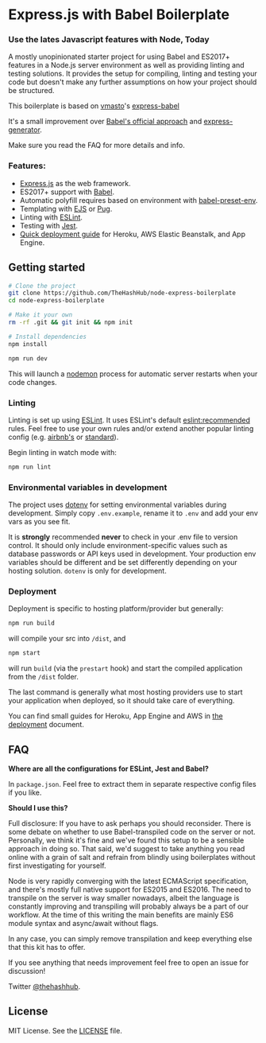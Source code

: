 # Express.js with Babel Boilerplate
### Use the lates Javascript features with Node, Today

A mostly unopinionated starter project for using Babel and ES2017+ features in a Node.js server environment as well as providing linting and testing solutions. It provides the setup for compiling, linting and testing your code but doesn't make any further assumptions on how your project should be structured.

This boilerplate is based on [vmasto](https://github.com/vmasto)'s [express-babel](https://github.com/vmasto/express-babel)

It's a small improvement over [Babel's official approach](https://github.com/babel/example-node-server) and [express-generator](https://expressjs.com/en/starter/generator.html).

Make sure you read the FAQ for more details and info.

### Features:
- [Express.js](https://expressjs.com/) as the web framework.
- ES2017+ support with [Babel](https://babeljs.io/).
- Automatic polyfill requires based on environment with [babel-preset-env](https://github.com/babel/babel-preset-env).
- Templating with [EJS](http://ejs.co/) or [Pug](https://pugjs.org).
- Linting with [ESLint](http://eslint.org/).
- Testing with [Jest](https://facebook.github.io/jest/).
- [Quick deployment guide](DEPLOYMENT.md) for Heroku, AWS Elastic Beanstalk, and App Engine.

## Getting started

```sh
# Clone the project
git clone https://github.com/TheHashHub/node-express-boilerplate
cd node-express-boilerplate

# Make it your own
rm -rf .git && git init && npm init

# Install dependencies
npm install

```


```sh
npm run dev
```

This will launch a [nodemon](https://nodemon.io/) process for automatic server restarts when your code changes.

### Linting

Linting is set up using [ESLint](http://eslint.org/). It uses ESLint's default [eslint:recommended](https://github.com/eslint/eslint/blob/master/conf/eslint.json) rules. Feel free to use your own rules and/or extend another popular linting config (e.g. [airbnb's](https://www.npmjs.com/package/eslint-config-airbnb) or [standard](https://github.com/feross/eslint-config-standard)).

Begin linting in watch mode with:

```sh
npm run lint
```

### Environmental variables in development

The project uses [dotenv](https://www.npmjs.com/package/dotenv) for setting environmental variables during development. Simply copy `.env.example`, rename it to `.env` and add your env vars as you see fit. 

It is **strongly** recommended **never** to check in your .env file to version control. It should only include environment-specific values such as database passwords or API keys used in development. Your production env variables should be different and be set differently depending on your hosting solution. `dotenv` is only for development.

### Deployment

Deployment is specific to hosting platform/provider but generally:

```sh
npm run build
```

will compile your src into `/dist`, and 

```sh
npm start
```

will run `build` (via the `prestart` hook) and start the compiled application from the `/dist` folder.

The last command is generally what most hosting providers use to start your application when deployed, so it should take care of everything.

You can find small guides for Heroku, App Engine and AWS in [the deployment](DEPLOYMENT.md) document.

## FAQ

**Where are all the configurations for ESLint, Jest and Babel?**

In `package.json`. Feel free to extract them in separate respective config files if you like.

**Should I use this?**

Full disclosure: If you have to ask perhaps you should reconsider. There is some debate on whether to use Babel-transpiled code on the server or not. Personally, we think it's fine and we've found this setup to be a sensible approach in doing so. That said, we'd suggest to take anything you read online with a grain of salt and refrain from blindly using boilerplates without first investigating for yourself.

Node is very rapidly converging with the latest ECMAScript specification, and there's mostly full native support for ES2015 and ES2016. The need to transpile on the server is way smaller nowadays, albeit the language is constantly improving and transpiling will probably always be a part of our workflow. At the time of this writing the main benefits are mainly ES6 module syntax and async/await without flags.

In any case, you can simply remove transpilation and keep everything else that this kit has to offer.

If you see anything that needs improvement feel free to open an issue for discussion!

Twitter [@thehashhub](https://twitter.com/thehashhub).

## License
MIT License. See the [LICENSE](LICENSE) file.
